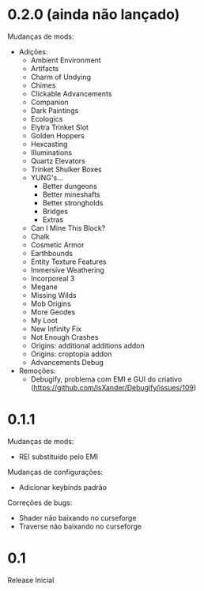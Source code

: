 # 0.2.0 (ainda não lançado)

Mudanças de mods:
- Adições:
    - Ambient Environment
    - Artifacts
    - Charm of Undying
    - Chimes
    - Clickable Advancements
    - Companion
    - Dark Paintings
    - Ecologics
    - Elytra Trinket Slot
    - Golden Hoppers
    - Hexcasting
    - Illuminations
    - Quartz Elevators
    - Trinket Shulker Boxes
    - YUNG's...
        - Better dungeons
        - Better mineshafts
        - Better strongholds
        - Bridges
        - Extras
    - Can I Mine This Block?
    - Chalk
    - Cosmetic Armor
    - Earthbounds
    - Entity Texture Features
    - Immersive Weathering
    - Incorporeal 3
    - Megane
    - Missing Wilds
    - Mob Origins
    - More Geodes
    - My Loot
    - New Infinity Fix
    - Not Enough Crashes
    - Origins: additional additions addon
    - Origins: croptopia addon
    - Advancements Debug
- Remoções:
    - Debugify, problema com EMI e GUI do criativo (https://github.com/isXander/Debugify/issues/109)

# 0.1.1

Mudanças de mods:
- REI substituído pelo EMI

Mudanças de configurações:
- Adicionar keybinds padrão

Correções de bugs:
- Shader não baixando no curseforge
- Traverse não baixando no curseforge

# 0.1

Release Inicial
